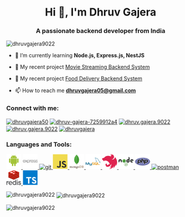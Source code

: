 <h1 align="center">Hi 👋, I'm Dhruv Gajera</h1>
<h3 align="center">A passionate backend developer from India</h3>

<p align="left"> <img src="https://komarev.com/ghpvc/?username=dhruvgajera9022&label=Profile%20views&color=0e75b6&style=flat" alt="dhruvgajera9022" /> </p>

- 🌱 I’m currently learning **Node.js, Express.js, NestJS**

- 👯 My recent project [Movie Streaming Backend System](https://github.com/DhruvGajera9022/Movie-Streaming-Backend-System)

- 🤝 My recent project [Food Delivery Backend System](https://github.com/DhruvGajera9022/Food-Delivery-Backend-System)

- 📫 How to reach me **dhruvgajera05@gmail.com**

<h3 align="left">Connect with me:</h3>
<p align="left">
<a href="https://twitter.com/dhruvgajera50" target="blank"><img align="center" src="https://raw.githubusercontent.com/rahuldkjain/github-profile-readme-generator/master/src/images/icons/Social/twitter.svg" alt="dhruvgajera50" height="30" width="40" /></a>
<a href="https://linkedin.com/in/dhruv-gajera-7259912a4" target="blank"><img align="center" src="https://raw.githubusercontent.com/rahuldkjain/github-profile-readme-generator/master/src/images/icons/Social/linked-in-alt.svg" alt="dhruv-gajera-7259912a4" height="30" width="40" /></a>
<a href="https://fb.com/dhruv.gajera.9022" target="blank"><img align="center" src="https://raw.githubusercontent.com/rahuldkjain/github-profile-readme-generator/master/src/images/icons/Social/facebook.svg" alt="dhruv.gajera.9022" height="30" width="40" /></a>
<a href="https://instagram.com/dhruv.gajera.9022" target="blank"><img align="center" src="https://raw.githubusercontent.com/rahuldkjain/github-profile-readme-generator/master/src/images/icons/Social/instagram.svg" alt="dhruv.gajera.9022" height="30" width="40" /></a>
<a href="https://www.leetcode.com/dhruvgajera" target="blank"><img align="center" src="https://raw.githubusercontent.com/rahuldkjain/github-profile-readme-generator/master/src/images/icons/Social/leet-code.svg" alt="dhruvgajera" height="30" width="40" /></a>
</p>

<h3 align="left">Languages and Tools:</h3>
<p align="left"> <a href="https://developer.android.com" target="_blank" rel="noreferrer"> <img src="https://raw.githubusercontent.com/devicons/devicon/master/icons/android/android-original-wordmark.svg" alt="android" width="40" height="40"/> </a> <a href="https://expressjs.com" target="_blank" rel="noreferrer"> <img src="https://raw.githubusercontent.com/devicons/devicon/master/icons/express/express-original-wordmark.svg" alt="express" width="40" height="40"/> </a> <a href="https://git-scm.com/" target="_blank" rel="noreferrer"> <img src="https://www.vectorlogo.zone/logos/git-scm/git-scm-icon.svg" alt="git" width="40" height="40"/> </a> <a href="https://developer.mozilla.org/en-US/docs/Web/JavaScript" target="_blank" rel="noreferrer"> <img src="https://raw.githubusercontent.com/devicons/devicon/master/icons/javascript/javascript-original.svg" alt="javascript" width="40" height="40"/> </a> <a href="https://www.mongodb.com/" target="_blank" rel="noreferrer"> <img src="https://raw.githubusercontent.com/devicons/devicon/master/icons/mongodb/mongodb-original-wordmark.svg" alt="mongodb" width="40" height="40"/> </a> <a href="https://www.mysql.com/" target="_blank" rel="noreferrer"> <img src="https://raw.githubusercontent.com/devicons/devicon/master/icons/mysql/mysql-original-wordmark.svg" alt="mysql" width="40" height="40"/> </a> <a href="https://nestjs.com/" target="_blank" rel="noreferrer"> <img src="https://raw.githubusercontent.com/devicons/devicon/master/icons/nestjs/nestjs-plain.svg" alt="nestjs" width="40" height="40"/> </a> <a href="https://nodejs.org" target="_blank" rel="noreferrer"> <img src="https://raw.githubusercontent.com/devicons/devicon/master/icons/nodejs/nodejs-original-wordmark.svg" alt="nodejs" width="40" height="40"/> </a> <a href="https://www.php.net" target="_blank" rel="noreferrer"> <img src="https://raw.githubusercontent.com/devicons/devicon/master/icons/php/php-original.svg" alt="php" width="40" height="40"/> </a> <a href="https://postman.com" target="_blank" rel="noreferrer"> <img src="https://www.vectorlogo.zone/logos/getpostman/getpostman-icon.svg" alt="postman" width="40" height="40"/> </a> <a href="https://redis.io" target="_blank" rel="noreferrer"> <img src="https://raw.githubusercontent.com/devicons/devicon/master/icons/redis/redis-original-wordmark.svg" alt="redis" width="40" height="40"/> </a> <a href="https://www.typescriptlang.org/" target="_blank" rel="noreferrer"> <img src="https://raw.githubusercontent.com/devicons/devicon/master/icons/typescript/typescript-original.svg" alt="typescript" width="40" height="40"/> </a> </p>

<p><img align="left" src="https://github-readme-stats.vercel.app/api/top-langs?username=dhruvgajera9022&show_icons=true&locale=en&layout=compact" alt="dhruvgajera9022" /></p>

<p>&nbsp;<img align="center" src="https://github-readme-stats.vercel.app/api?username=dhruvgajera9022&show_icons=true&locale=en" alt="dhruvgajera9022" /></p>

<p><img align="center" src="https://github-readme-streak-stats.herokuapp.com/?user=dhruvgajera9022&" alt="dhruvgajera9022" /></p>

